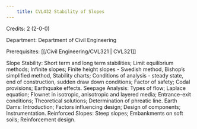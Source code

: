 ```yaml
---
    title: CVL432 Stability of Slopes
---
```

Credits: 2 (2-0-0)

Department: Department of Civil Engineering

Prerequisites: [[/Civil Engineering/CVL321 | CVL321]]

Slope Stability: Short term and long term stabilities; Limit equilibrium methods; Infinite slopes; Finite height slopes - Swedish method, Bishop’s simplified method, Stability charts; Conditions of analysis - steady state, end of construction, sudden draw down conditions; Factor of safety; Codal provisions; Earthquake effects. Seepage Analysis: Types of flow; Laplace equation; Flownet in isotropic, anisotropic and layered media; Entrance-exit conditions; Theoretical solutions; Determination of phreatic line. Earth Dams: Introduction; Factors influencing design; Design of components; Instrumentation. Reinforced Slopes: Steep slopes; Embankments on soft soils; Reinforcement design.